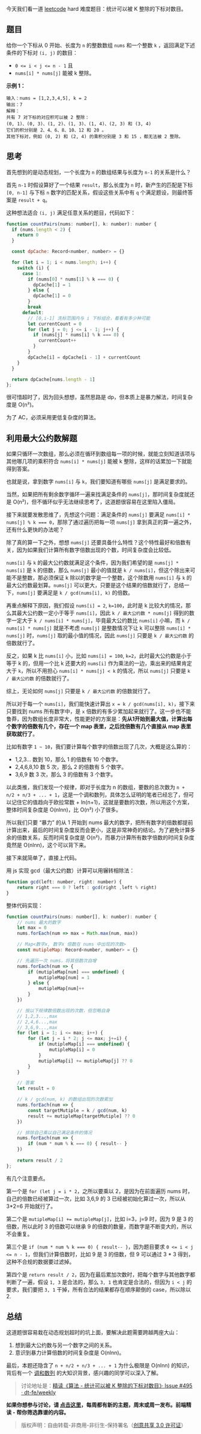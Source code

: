 今天我们看一道 [leetcode](https://leetcode.cn/problems/count-array-pairs-divisible-by-k/description/) hard 难度题目：统计可以被 K 整除的下标对数目。

## 题目

给你一个下标从 0 开始、长度为 `n` 的整数数组 `nums` 和一个整数 `k` ，返回满足下述条件的下标对 `(i, j)` 的数目：

- `0 <= i < j <= n - 1` 且
- `nums[i] * nums[j]` 能被 k 整除。
 
**示例 1：**

```
输入：nums = [1,2,3,4,5], k = 2
输出：7
解释：
共有 7 对下标的对应积可以被 2 整除：
(0, 1)、(0, 3)、(1, 2)、(1, 3)、(1, 4)、(2, 3) 和 (3, 4)
它们的积分别是 2、4、6、8、10、12 和 20 。
其他下标对，例如 (0, 2) 和 (2, 4) 的乘积分别是 3 和 15 ，都无法被 2 整除。  
```

## 思考

首先想到的是动态规划，一个长度为 `n` 的数组结果与长度为 `n-1` 的关系是什么？

首先 `n-1` 时假设算好了一个结果 `result`，那么长度为 `n` 时，新产生的匹配是下标 `[0, n-1]` 与下标 `n` 数字的匹配关系，假设这些关系中有 `q` 个满足题设，则最终答案是 `result + q`。

这种想法适合 `(i, j)` 满足任意关系的题目，代码如下：

```js
function countPairs(nums: number[], k: number): number {
  if (nums.length < 2) {
    return 0
  }

  const dpCache: Record<number, number> = {}

  for (let i = 1; i < nums.length; i++) {
    switch (i) {
      case 1:
        if (nums[0] * nums[1] % k === 0) {
          dpCache[1] = 1    
        } else {
          dpCache[1] = 0
        }
        break
      default:
        // [0,i-1] 洗标范围内与 i 下标组合，看看有多少种可能
        let currentCount = 0
        for (let j = 0; j <= i - 1; j++) {
          if (nums[j] * nums[i] % k === 0) {
            currentCount++
          }
        }
        dpCache[i] = dpCache[i - 1] + currentCount
    }
  }

  return dpCache[nums.length - 1]
};
```

很可惜超时了，因为回头想想，虽然思路是 dp，但本质上是暴力解法，时间复杂度是 O(n²)。

为了 AC，必须采用更低复杂度的算法。

## 利用最大公约数解题

如果只循环一次数组，那么必须在循环到数组每一项的时候，就能立刻知道该项与其他哪几项的乘积符合 `nums[i] * nums[j]` 能被 k 整除，这样的话累加一下就能得到答案。

也就是说，拿到数字 `nums[i]` 与 `k`，我们要知道有哪些 `nums[j]` 是满足要求的。

当然，如果把所有剩余数字循环一遍来找满足条件的 `nums[j]`，那时间复杂度就还是 O(n²)，但不循环似乎无法继续思考了，这道题很容易在这里陷入僵局。

接下来就要发散思维了，先想这个问题：满足条件的 `nums[j]` 要满足 `nums[i] * nums[j] % k === 0`，那除了通过遍历把每一项 `nums[j]` 拿到真正的算一遍之外，还有什么更快的办法呢？

除了真的算一下之外，想想 `nums[j]` 还要具备什么特性？这个特性最好和倍数有关，因为如果我们计算所有数字倍数出现的个数，时间复杂度会比较低。

`nums[i]` 与 `k` 的最大公约数就满足这个条件，因为我们希望的是 `nums[j] * nums[i]` 是 `k` 的倍数，那么 `nums[j]` 最小的值就是 `k / nums[i]`，但这个除出来可能不是整数，那必须保证 k 除以的数字是一个整数，这个除数用 `nums[i]` 与 `k` 的最大公约数最划算。`nums[j]` 可以更大，只要是这个结果的倍数就行了，总结一下，`nums[j]` 要满足是 `k / gcd(nums[i], k)` 的倍数。

再重点解释下原因，我们假设 `nums[i] = 2`, `k=100`，此时是 k 比较大的情况，那么其最大公约数一定小于等于 `nums[i]`，因此 `k / 最大公约数 * nums[j]` 得到的数字一定大于 `k / nums[i] * nums[j]`，毕竟最大公约数比 `nums[i]` 小嘛，而 `k / nums[i] * nums[j]` 就是不考虑 `nums[j]` 是整数情况下让 k 可以整除 `nums[i] * nums[j]` 时，`nums[j]` 取的最小值的情况，因此 `nums[j]` 只要是 `k / 最大公约数` 的倍数就行了。

反之，如果 k 比 `nums[i]` 小，比如 `nums[i] = 100`, `k=2`，此时最大公约数是小于等于 k 的，但用一个比 k 还要大的 `nums[i]` 作为乘法的一边，乘出来的结果肯定大于 `k`，所以不用担心 `nums[i] * nums[j] < k` 的情况，所以 `nums[j]` 只要是 `k / 最大公约数` 的倍数就行了。

综上，无论如何 `nums[j]` 只要是 `k / 最大公约数` 的倍数就行了。

所以对于每一个 `nums[i]`，我们能快速计算出 `x = k / gcd(nums[i], k)`，接下来只要找到 nums 所有数字中，是 `x` 倍数的有多少累加起来就行了。这一步也不能鲁莽，因为数组长度非常大，性能更好的方案是：**先从1开始到最大值，计算出每个数字的倍数有几个，存在一个 map 表里，之后找倍数有几个直接从 map 表里获取就行了**。

比如有数字 `1 ~ 10`，我们要计算每个数字的倍数出现了几次，大概是这么算的：

- 1,2,3... 数到 10，那么 1 的倍数有 10 个数字。
- 2,4,6,8,10 数 5 次，那么 2 的倍数有 5 个数字。
- 3,6,9 数 3 次，那么 3 的倍数有 3 个数字。

以此类推，我们发现一个规律，即对于长度为 n 的数组，要数的总次数为 `n + n/2 + n/3 + ... + 1`，这是一个调和数列，具体怎么证明的笔者已经忘了，但可以记住它的值趋向于欧拉常数 + ln(n+1)，这就是要数的次数，所以用这个方案，整体时间复杂度是 O(nlnn)，比 O(n²) 小了很多。

所以我们只要 “暴力” 的从 1 开始到 nums 最大的数字，把所有数字的倍数都提前计算出来，最后的时间复杂度反而会更小，这是非常神奇的结论。为了避免计算多余的倍数关系，反而时间复杂度是 O(n²)，而暴力计算所有数字倍数的时间复杂度竟然是 O(nlnn)，这个可以背下来。

接下来就简单了，直接上代码。

用 js 实现 gcd（最大公约数）计算可以用辗转相除法：

```js
function gcd(left: number, right: number) {
    return right === 0 ? left : gcd(right ,left % right)
}
```

整体代码实现：

```js
function countPairs(nums: number[], k: number): number {
    // nums 最大的数字
    let max = 0
    nums.forEach(num => max = Math.max(num, max))

    // Map<数字x, 数字x 倍数在 nums 中出现的次数>
    const mutipleMap: Record<number, number> = {}

    // 先遍历一次 nums，将其倍数次自增
    nums.forEach(num => {
        if (mutipleMap[num] === undefined) {
            mutipleMap[num] = 1
        } else {
            mutipleMap[num]++
        }
    })

    // 按以下规律数倍数出现的次数，但忽略自身
    // 1,2,3...,max
    // 2,4,6...,max
    // 3,6,9...,max
    for (let i = 1; i <= max; i++) {
        for (let j = i * 2; j <= max; j+=i) {
            if (mutipleMap[i] === undefined) {
                mutipleMap[i] = 0
            }
            mutipleMap[i] += mutipleMap[j] ?? 0
        }
    }

    // 答案
    let result = 0

    // k / gcd(num, k) 的数组出现的次数累加
    nums.forEach(num => {
        const targetMutiple = k / gcd(num, k)
        result += mutipleMap[targetMutiple] ?? 0
    })

    // 排除自己乘以自己满足条件的情况
    nums.forEach(num => {
        if (num * num % k === 0) { result-- }
    })
    
    return result / 2
};
```

有几个注意要点。

第一个是 `for (let j = i * 2`，之所以要乘以 2，是因为在前面遍历 nums 时，自己的倍数已经被算过一次，比如 3,6,9 的 3 已经被初始化算过一次，所以从 3*2=6 开始就行了。

第二个是 `mutipleMap[i] += mutipleMap[j]`，比如 i=3，j=9 时，因为 9 是 3 的倍数，所以此时 3 的倍数可以继承 9 的倍数的数量，而数字是不断变大的，所以不会重复。

第三个是 `if (num * num % k === 0) { result-- }`，因为题目要求 `0 <= i < j <= n - 1`，但我们计算倍数时，比如 9 是 3 的倍数，但 9 可以通过 3 * 3 得到，这种不合规的数据要过滤掉。

第四个是 `return result / 2`，因为在最后累加次数时，把每个数字与其他数字都判断了一遍，假设 `1, 3` 是合法的，那么 `3, 1` 也肯定是合法的，但因为 `i < j` 的要求，我们要把 `3, 1` 干掉，所有合法的结果都存在顺序颠倒的 case，所以除以 2.

## 总结

这道题很容易栽在动态规划超时的坑上面，要解决此题需要跨越两座大山：

1. 想到最大公约数与另一个数字之间的关系。
2. 意识到暴力计算倍数的时间复杂度是 O(nlnn)。

最后，本题还隐含了 `n + n/2 + n/3 + ... + 1` 为什么极限是 O(nlnn) 的知识，背后有一个 [调和数列](https://zh.wikipedia.org/zh-cn/%E8%B0%83%E5%92%8C%E7%BA%A7%E6%95%B0) 的大知识背景，感兴趣的同学可以深入了解。

> 讨论地址是：[精读《算法 - 统计可以被 K 整除的下标对数目》· Issue #495 · dt-fe/weekly](https://github.com/dt-fe/weekly/issues/495)

**如果你想参与讨论，请 [点击这里](https://github.com/dt-fe/weekly)，每周都有新的主题，周末或周一发布。前端精读 - 帮你筛选靠谱的内容。**

> 版权声明：自由转载-非商用-非衍生-保持署名（[创意共享 3.0 许可证](https://creativecommons.org/licenses/by-nc-nd/3.0/deed.zh)）
